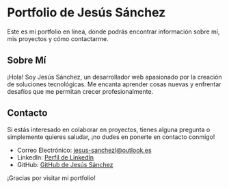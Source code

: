 # Portfolio de Jesús Sánchez

Este es mi portfolio en línea, donde podrás encontrar información sobre mí, mis proyectos y cómo contactarme.

## Sobre Mí

¡Hola! Soy Jesús Sánchez, un desarrollador web apasionado por la creación de soluciones tecnológicas. Me encanta aprender cosas nuevas y enfrentar desafíos que me permitan crecer profesionalmente.


## Contacto

Si estás interesado en colaborar en proyectos, tienes alguna pregunta o simplemente quieres saludar, ¡no dudes en ponerte en contacto conmigo!

- Correo Electrónico: [jesus-sanchezl@outlook.es](mailto:jesus-sanchezl@outlook.es)
- LinkedIn: [Perfil de LinkedIn](https://www.linkedin.com/in/jesus-sanchezl/)
- GitHub: [GitHub de Jesús Sánchez](https://github.com/jesus-sanchezl)

¡Gracias por visitar mi portfolio!


